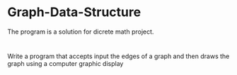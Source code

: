 # Graph-Data-Structure
The program is a solution for dicrete math project.
#
Write a program that accepts input the edges of a graph and then draws the graph using a computer graphic display 
